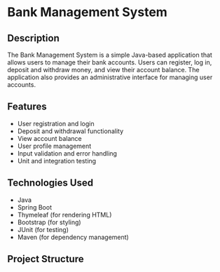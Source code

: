 # Bank Management System

## Description
The Bank Management System is a simple Java-based application that allows users to manage their bank accounts. Users can register, log in, deposit and withdraw money, and view their account balance. The application also provides an administrative interface for managing user accounts.

## Features
- User registration and login
- Deposit and withdrawal functionality
- View account balance
- User profile management
- Input validation and error handling
- Unit and integration testing

## Technologies Used
- Java
- Spring Boot
- Thymeleaf (for rendering HTML)
- Bootstrap (for styling)
- JUnit (for testing)
- Maven (for dependency management)

## Project Structure
